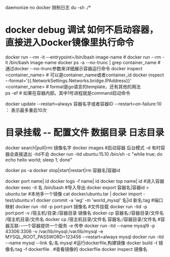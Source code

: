 daemonize no
docker 限制日志
du -sh ./*

# docker debug 调试 如何不启动容器，直接进入Docker镜像里执行命令
docker run --rm -it --entrypoint=/bin/bash image-name # docker run --rm -it /bin/bash image-name
docker ps -a --no-trunc | grep container_name   # 通过docker --no-trunc参数来详细展示容器运行命令
docker inspect <container_name>   # 可以是container_name或者container_id
docker inspect --format='{{.NetworkSettings.Networks.bridge.IPAddress}}' <container_name>      # format是go语言的template，还有其他的用法   
ps -ef    # 如果在容器内部。其中1号进程就是command启动命令

docker  update --restart=always  容器名字或者容器ID
--restart=on-failure:10 ： 表示最多重启10次

# 目录挂载 -- 配置文件 数据目录 日志目录
docker search|pull|rmi 镜像名字
docker images
#启动容器 后台模式 -d 有时容器会直接退出 -itd不会
docker run -itd ubuntu:15.10 /bin/sh -c "while true; do echo hello world; sleep 1; done"

docker ps -a
docker stop|start|restart|rm 容器名|容器id

docker port name| id
docker logs -f  name| id
docker top  name| id
#进入容器
docker exec -it 名 /bin/bash
#导入导出
docker export 容器名|容器id > ubuntu.tar
#本地多一个镜像
cat docker/ubuntu.tar | docker import - test/ubuntu:v1
docker commit -a 'wg' -m 'world_mysql' 名|id 新名:tag
#端口映射
docker run -itd -p port:port 镜像名
#文件挂载
docker run -itd -p port:port -v /宿主机/目录:/容器目录 镜像名
docker cp 容器名:/容器目录/文件名 /宿主机目录/文件名
docker cp /宿主机目录/文件名 容器名:/容器目录/文件名
#容器互联--一个容器提供一个服务 -e 传参
docker run -itd --name mysql9 -p 43306:3306 -v /var/lib/mysql:/var/lib/mysql  -e MYSQL_ROOT_PASSWORD=123456 --restart=always mysql
docker run -itd --name mysql --link 名:名 mysql
#运行dockerfile,构建镜像
docker build -t 镜像名:tag -f dockerfile .
#查看镜像的 dockerflie
docker inspect 镜像名
